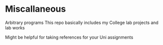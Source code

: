 # Miscallaneous
Arbitrary programs
This repo basically includes my College lab projects and lab works

Might be helpful for taking references for your Uni assignments
